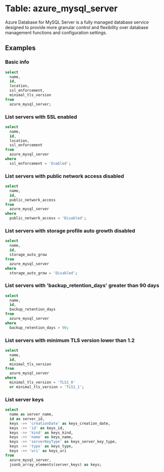 # Table: azure_mysql_server

Azure Database for MySQL Server is a fully managed database service designed to provide more granular control and flexibility over database management functions and configuration settings.

## Examples

### Basic info

```sql
select
  name,
  id,
  location,
  ssl_enforcement,
  minimal_tls_version
from
  azure_mysql_server;
```

### List servers with SSL enabled

```sql
select
  name,
  id,
  location,
  ssl_enforcement
from
  azure_mysql_server
where
  ssl_enforcement = 'Enabled';
```

### List servers with public network access disabled

```sql
select
  name,
  id,
  public_network_access
from
  azure_mysql_server
where
  public_network_access = 'Disabled';
```

### List servers with storage profile auto growth disabled

```sql
select
  name,
  id,
  storage_auto_grow
from
  azure_mysql_server
where
  storage_auto_grow = 'Disabled';
```

### List servers with 'backup_retention_days' greater than 90 days

```sql
select
  name,
  id,
  backup_retention_days
from
  azure_mysql_server
where
  backup_retention_days > 90;
```

### List servers with minimum TLS version lower than 1.2

```sql
select
  name,
  id,
  minimal_tls_version
from
  azure_mysql_server
where
  minimal_tls_version = 'TLS1_0'
  or minimal_tls_version = 'TLS1_1';
```

### List server keys

```sql
select
  name as server_name,
  id as server_id,
  keys ->> 'creationDate' as keys_creation_date,
  keys ->> 'id' as keys_id,
  keys ->> 'kind' as keys_kind,
  keys ->> 'name' as keys_name,
  keys ->> 'serverKeyType' as keys_server_key_type,
  keys ->> 'type' as keys_type,
  keys ->> 'uri' as keys_uri
from
  azure_mysql_server,
  jsonb_array_elements(server_keys) as keys;
```
